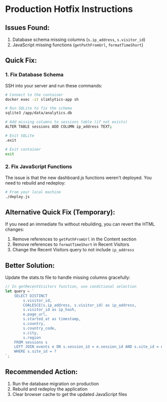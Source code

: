 # Production Hotfix Instructions

## Issues Found:
1. Database schema missing columns (`s.ip_address`, `s.visitor_id`)
2. JavaScript missing functions (`getPathFromUrl`, `formatTimeShort`)

## Quick Fix:

### 1. Fix Database Schema

SSH into your server and run these commands:

```bash
# Connect to the container
docker exec -it slimlytics-app sh

# Run SQLite to fix the schema
sqlite3 /app/data/analytics.db

# Add missing columns to sessions table (if not exists)
ALTER TABLE sessions ADD COLUMN ip_address TEXT;

# Exit SQLite
.exit

# Exit container
exit
```

### 2. Fix JavaScript Functions

The issue is that the new dashboard.js functions weren't deployed. You need to rebuild and redeploy:

```bash
# From your local machine
./deploy.js
```

## Alternative Quick Fix (Temporary):

If you need an immediate fix without rebuilding, you can revert the HTML changes:

1. Remove references to `getPathFromUrl` in the Content section
2. Remove references to `formatTimeShort` in Recent Visitors
3. Change the Recent Visitors query to not include `ip_address`

## Better Solution:

Update the stats.ts file to handle missing columns gracefully:

```typescript
// In getRecentVisitors function, use conditional selection
let query = `
    SELECT DISTINCT
        s.visitor_id,
        COALESCE(s.ip_address, s.visitor_id) as ip_address,
        s.visitor_id as ip_hash,
        e.page_url,
        s.started_at as timestamp,
        s.country,
        s.country_code,
        s.city,
        s.region
    FROM sessions s
    LEFT JOIN events e ON s.session_id = e.session_id AND s.site_id = e.site_id
    WHERE s.site_id = ?
`;
```

## Recommended Action:

1. Run the database migration on production
2. Rebuild and redeploy the application
3. Clear browser cache to get the updated JavaScript files